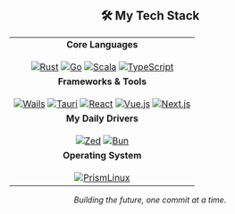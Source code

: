 <div align="center">

## 🛠️ My Tech Stack

<table>
  <tr>
    <td align="center">
      <strong>Core Languages</strong><br><br>
      <a href="https://www.rust-lang.org/" target="_blank" rel="noopener noreferrer"><img src="https://img.shields.io/badge/Rust-000000?style=for-the-badge&logo=rust&logoColor=white" alt="Rust"/></a>
      <a href="https://go.dev/" target="_blank" rel="noopener noreferrer"><img src="https://img.shields.io/badge/Go-00ADD8?style=for-the-badge&logo=go&logoColor=white" alt="Go"/></a>
      <a href="https://www.scala-lang.org/" target="_blank" rel="noopener noreferrer"><img src="https://img.shields.io/badge/Scala-DC322F?style=for-the-badge&logo=scala&logoColor=white" alt="Scala"/></a>
      <a href="https://www.typescriptlang.org/" target="_blank" rel="noopener noreferrer"><img src="https://img.shields.io/badge/TypeScript-3178C6?style=for-the-badge&logo=typescript&logoColor=white" alt="TypeScript"/></a>
    </td>
  </tr>
  <tr>
    <td align="center">
      <strong>Frameworks & Tools</strong><br><br>
      <a href="https://wails.io/" target="_blank" rel="noopener noreferrer"><img src="https://img.shields.io/badge/Wails-DF0000?style=for-the-badge&logo=wails&logoColor=white" alt="Wails"/></a>
      <a href="https://tauri.app/" target="_blank" rel="noopener noreferrer"><img src="https://img.shields.io/badge/Tauri-FFC131?style=for-the-badge&logo=tauri&logoColor=white" alt="Tauri"/></a>
      <a href="https://react.dev/" target="_blank" rel="noopener noreferrer"><img src="https://img.shields.io/badge/React-61DAFB?style=for-the-badge&logo=react&logoColor=black" alt="React"/></a>
      <a href="https://vuejs.org/" target="_blank" rel="noopener noreferrer"><img src="https://img.shields.io/badge/Vue.js-4FC08D?style=for-the-badge&logo=vue.js&logoColor=whitee" alt="Vue.js"/></a>
      <a href="https://nextjs.org/" target="_blank" rel="noopener noreferrer"><img src="https://img.shields.io/badge/Next.js-000000?style=for-the-badge&logo=next.js&logoColor=white" alt="Next.js"/></a>
    </td>
  </tr>
  <tr>
    <td align="center">
      <strong>My Daily Drivers</strong><br><br>
      <a href="https://zed.dev/" target="_blank" rel="noopener noreferrer"><img src="https://img.shields.io/badge/Zed-084CCF?style=for-the-badge&logo=zedindustries&logoColor=white" alt="Zed"/></a>
      <a href="https://bun.sh/" target="_blank" rel="noopener noreferrer"><img src="https://img.shields.io/badge/Bun-000?style=for-the-badge&logo=bun&logoColor=white" alt="Bun"/></a>
    </td>
  </tr>
  <tr>
    <td align="center">
      <strong>Operating System</strong><br><br>
      <a href="https://prismlinux.org" target="_blank" rel="noopener noreferrer"><img src="https://img.shields.io/badge/Prism_Linux-5D3FD3?style=for-the-badge" alt="PrismLinux"/></a>
    </td>
  </tr>
</table>

</div>

<div align="center">
  <i>Building the future, one commit at a time.</i>
</div>

